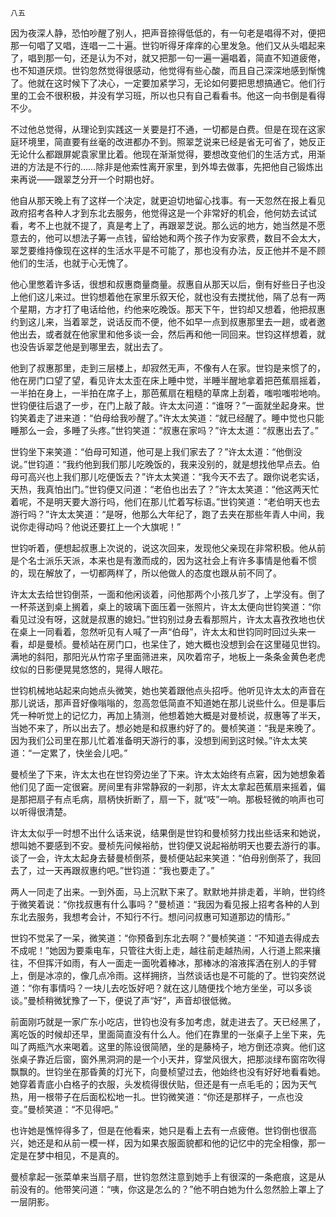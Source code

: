     八五 

   因为夜深人静，恐怕吵醒了别人，把声音捺得低低的，有一句老是唱得不对，便把那一句唱了又唱，连唱一二十遍。世钧听得牙痒痒的心里发急。他们又从头唱起来了，唱到那一句，还是认为不对，就又把那一句一遍一遍唱着，简直不知道疲倦，也不知道厌烦。世钧忽然觉得很感动，他觉得有些心酸，而且自己深深地感到惭愧了。他就在这时候下了决心，一定要加紧学习，无论如何要把思想搞通它。他们行里的工会不很积极，并没有学习班，所以也只有自己看看书。他这一向书倒是看得不少。

   不过他总觉得，从理论到实践这一关要是打不通，一切都是白费。但是在现在这家庭环境里，简直要有丝毫的改进都办不到。照翠芝说来已经是省无可省了，她反正无论什么都跟屏妮袁家里比着。他现在渐渐觉得，要想改变他们的生活方式，用渐进的方法是不行的……除非是他索性离开家里，到外埠去做事，先把他自己锻炼出来再说——跟翠芝分开一个时期也好。

   他自从那天晚上有了这样一个决定，就更迫切地留心找事。有一天忽然在报上看见政府招考各种人才到东北去服务，他觉得这是一个非常好的机会，他何妨去试试看，考不上也就不提了，真是考上了，再跟翠芝说。那么远的地方，她当然是不愿意去的，他可以想法子筹一点钱，留给她和两个孩子作为安家费，数目不会太大，翠芝要维持像现在这样的生活水平是不可能了，那也没有办法，反正他并不是不顾他们的生活，也就于心无愧了。

   他心里憋着许多话，很想和叔惠商量商量。叔惠自从那天以后，倒有好些日子也没上他们这儿来过。世钧想着他在家里乐叙天伦，就也没有去搅扰他，隔了总有一两个星期，方才打了电话给他，约他来吃晚饭。那天下午，世钧却又想着，他把叔惠约到这儿来，当着翠芝，说话反而不便，他不如早一点到叔惠那里去一趟，或者邀他出去，或者就在他家里和他多谈一会，然后再和他一同回来。世钧这样想着，就也没告诉翠芝他是到哪里去，就出去了。

   他到了叔惠那里，走到三层楼上，却寂然无声，不像有人在家。世钧是来惯了的，他在房门口望了望，看见许太太歪在床上睡中觉，半睡半醒地拿着把芭蕉扇摇着，一半拍在身上，一半拍在席子上，那芭蕉扇在粗糙的草席上刮着，嗤啦嗤啦地响。世钧便往后退了一步，在门上敲了敲。许太太问道：“谁呀？”一面就坐起身来。世钧笑着走了进来道：“伯母给我吵醒了。”许太太笑道：“就已经醒了。睡中觉也只能睡那么一会，多睡了头疼。”世钧笑道：“叔惠在家吗？”许太太道：“叔惠出去了。”

   世钧坐下来笑道：“伯母可知道，他可是上我们家去了？”许太太道：“他倒没说。”世钧道：“我约他到我们那儿吃晚饭的，我来没别的，就是想找他早点去。伯母可高兴也上我们那儿吃便饭去？”许太太笑道：“我今天不去了。跟你说老实话，天热，我真怕出门。”世钧便又问道：“老伯也出去了？”许太太笑道：“他这两天忙着呢，不是明天要大游行吗，他们在那儿忙着写标语。”世钧笑道：“老伯明天也去游行吗？”许太太笑道：“是呀，他那么大年纪了，跑了去夹在那些年青人中间，我说你走得动吗？他说还要扛上一个大旗呢！”

   世钧听着，便想起叔惠上次说的，说这次回来，发现他父亲现在非常积极。他从前是个名士派乐天派，本来也是有激而成的，因为这社会上有许多事情是他看不惯的，现在解放了，一切都两样了，所以他做人的态度也跟从前不同了。

   许太太去给世钧倒茶，一面和他闲谈着，问他那两个小孩几岁了，上学没有。倒了一杯茶送到桌上搁着，桌上的玻璃下面压着一张照片，许太太便向世钧笑道：“你看见过没有呀，这就是叔惠的媳妇。”世钧别过身去看那照片，许太太喜孜孜地也伏在桌上一同看着，忽然听见有人喊了一声“伯母”，许太太和世钧同时回过头来一看，却是曼桢。曼桢站在房门口，也呆住了，她大概也没想到会在这里碰见世钧。满地的斜阳，那阳光从竹帘子里面筛进来，风吹着帘子，地板上一条条金黄色老虎纹似的日影便晃晃悠悠的，晃得人眼花。

   世钧机械地站起来向她点头微笑，她也笑着跟他点头招呼。他听见许太太的声音在那儿说话，那声音好像嗡嗡的，忽高忽低简直不知道她在那儿说些什么。但是事后凭一种听觉上的记忆力，再加上猜测，他想着她大概是对曼桢说，叔惠等了半天，当她不来了，所以出去了。想必她是和叔惠约好了的。曼桢笑道：“我是来晚了。因为我们公司里在那儿忙着准备明天游行的事，没想到闹到这时候。”许太太笑道：“一定累了，快坐会儿吧。”

   曼桢坐了下来，许太太也在世钧旁边坐了下来。许太太始终有点窘，因为她想象着他们见了面一定很窘。房间里有非常静寂的一刹那，许太太拿起芭蕉扇来摇着，偏是那把扇子有点毛病，扇柄快折断了，扇一下，就“吱”一响。那极轻微的响声也可以听得很清楚。

   许太太似乎一时想不出什么话来说，结果倒是世钧和曼桢努力找出些话来和她说，想叫她不要感到不安。曼桢先问候裕舫，世钧便又说起裕舫明天也要去游行的事。谈了一会，许太太起身去替曼桢倒茶，曼桢便站起来笑道：“伯母别倒茶了，我回去了，过一天再跟叔惠约吧。”世钧道：“我也要走了。”

   两人一同走了出来。一到外面，马上沉默下来了。默默地并排走着，半晌，世钧终于微笑着说：“你找叔惠有什么事吗？”曼桢道：“我因为看见报上招考各种的人到东北去服务，我想考会计，不知行不行。想问问叔惠可知道那边的情形。”

   世钧不觉呆了一呆，微笑道：“你预备到东北去啊？”曼桢笑道：“不知道去得成去不成呢！”她因为要乘电车，只管往大街上走，越往前走越热闹，人行道上熙来攘往，不但挥汗如雨，有人一面走一面吮着棒冰，那棒冰的溶液挥洒在别人的手臂上，倒是冰凉的，像几点冷雨。这样拥挤，当然谈话也是不可能的了。世钧突然说道：“你有事情吗？一块儿去吃饭好吧？就在这儿随便找个地方坐坐，可以多谈谈。”曼桢稍微犹豫了一下，便说了声“好”，声音却很低微。

   前面刚巧就是一家广东小吃店，世钧也没有多加考虑，就走进去了。天已经黑了，离吃饭的时候却还早，里面简直没有什么人。他们在靠里的一张桌子上坐下来，先叫了两瓶汽水来喝着。这里的陈设很简陋，坐的是藤椅子，地方倒还凉爽。他们这张桌子靠近后窗，窗外黑洞洞的是一个小天井，穿堂风很大，把那淡绿布窗帘吹得飘飘的。世钧坐在那昏黄的灯光下，向曼桢望过去，他始终也没有好好地看看她。她穿着青底小白格子的衣服，头发梳得很伏贴，但还是有一点毛毛的；因为天气热，用一根带子在后面松松地一扎。世钧微笑道：“你还是那样子，一点也没变。”曼桢笑道：“不见得吧。”

   也许她是憔悴得多了，但是在他看来，她只是看上去有一点疲倦。世钧倒也很高兴，她还是和从前一模一样，因为如果衣服面貌都和他的记忆中的完全相像，那一定是在梦中相见，不是真的。

   曼桢拿起一张菜单来当扇子扇，世钧忽然注意到她手上有很深的一条疤痕，这是从前没有的。他带笑问道：“咦，你这是怎么的？”他不明白她为什么忽然脸上罩上了一层阴影。

